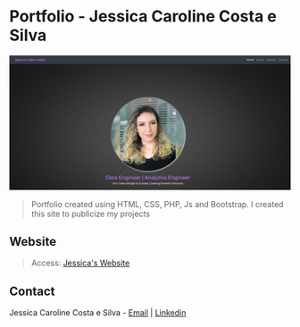 #  Portfolio - Jessica Caroline Costa e Silva
![Portfolio](./img/portfolio-en.png) 
> Portfolio created using HTML, CSS, PHP, Js and Bootstrap. I created this site to publicize my projects

## Website
> Access: [Jessica's Website](jessicacostaesilva.com.br) 

##  Contact
Jessica Caroline Costa e Silva - [Email](jessicacostaesilva97@gmail.com) | [Linkedin](https://www.linkedin.com/in/jessicaccostaesilva)
